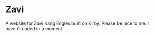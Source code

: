 # Zavi
A website for Zavi Kang Engles built on Kirby. Please be nice to me. I haven't coded in a moment. 
